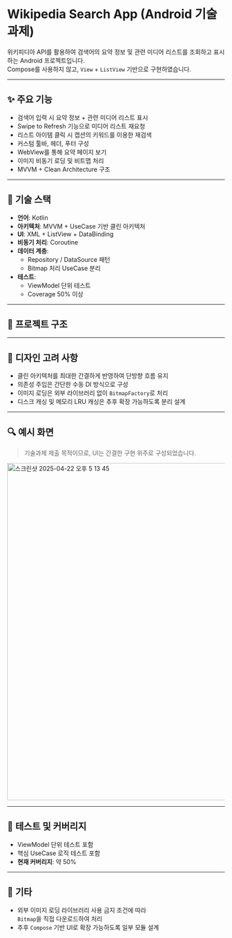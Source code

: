 # Wikipedia Search App (Android 기술과제)

위키피디아 API를 활용하여 검색어의 요약 정보 및 관련 미디어 리스트를 조회하고 표시하는 Android 프로젝트입니다.  
Compose를 사용하지 않고, `View` + `ListView` 기반으로 구현하였습니다.

---

## ✨ 주요 기능

- 검색어 입력 시 요약 정보 + 관련 미디어 리스트 표시
- Swipe to Refresh 기능으로 미디어 리스트 재요청
- 리스트 아이템 클릭 시 캡션의 키워드를 이용한 재검색
- 커스텀 툴바, 헤더, 푸터 구성
- WebView를 통해 요약 페이지 보기
- 이미지 비동기 로딩 및 비트맵 처리
- MVVM + Clean Architecture 구조

---

## 🧩 기술 스택

- **언어**: Kotlin  
- **아키텍처**: MVVM + UseCase 기반 클린 아키텍처  
- **UI**: XML + ListView + DataBinding  
- **비동기 처리**: Coroutine  
- **데이터 계층**:  
  - Repository / DataSource 패턴  
  - Bitmap 처리 UseCase 분리  
- **테스트**:  
  - ViewModel 단위 테스트  
  - Coverage 50% 이상

---

## 📁 프로젝트 구조

---

## 🎨 디자인 고려 사항

- 클린 아키텍처를 최대한 간결하게 반영하여 단방향 흐름 유지
- 의존성 주입은 간단한 수동 DI 방식으로 구성
- 이미지 로딩은 외부 라이브러리 없이 `BitmapFactory`로 처리
- 디스크 캐싱 및 메모리 LRU 캐싱은 추후 확장 가능하도록 분리 설계

---

## 🔍 예시 화면

> 기술과제 제출 목적이므로, UI는 간결한 구현 위주로 구성되었습니다.

<img width="781" alt="스크린샷 2025-04-22 오후 5 13 45" src="https://github.com/user-attachments/assets/ace85e42-effe-4a19-94f2-2ac40d76924a" />

---

## 🧪 테스트 및 커버리지

- ViewModel 단위 테스트 포함  
- 핵심 UseCase 로직 테스트 포함  
- **현재 커버리지**: 약 50%

---

## 📌 기타

- 외부 이미지 로딩 라이브러리 사용 금지 조건에 따라  
  `Bitmap`을 직접 다운로드하여 처리
- 추후 `Compose` 기반 UI로 확장 가능하도록 일부 모듈 설계
